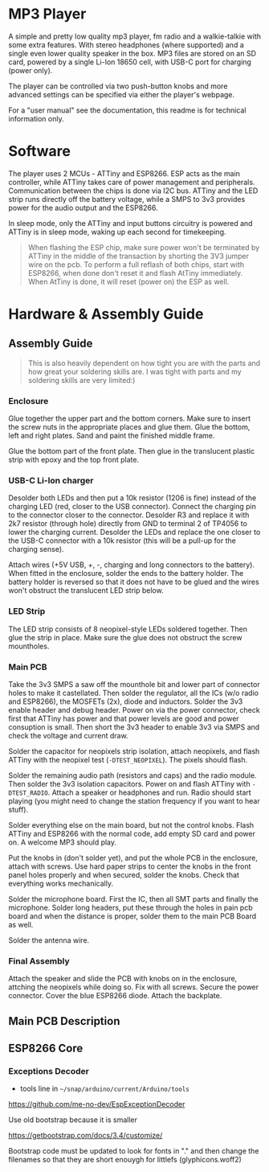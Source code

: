 # MP3 Player

A simple and pretty low quality mp3 player, fm radio and a walkie-talkie with some extra features. With stereo headphones (where supported) and a single even lower quality speaker in the box. MP3 files are stored on an SD card, powered by a single Li-Ion 18650 cell, with USB-C port for charging (power only). 

The player can be controlled via two push-button knobs and more advanced settings can be specified via either the player's webpage.

For a "user manual" see the documentation, this readme is for technical information only. 

# Software

The player uses 2 MCUs - ATTiny and ESP8266. ESP acts as the main controller, while ATTiny takes care of power management and peripherals. Communication between the chips is done via I2C bus. ATTiny and the LED strip runs directly off the battery voltage, while a SMPS to 3v3 provides power for the audio output and the ESP8266. 

In sleep mode, only the ATTiny and input buttons circuitry is powered and ATTiny is in sleep mode, waking up each second for timekeeping. 

> When flashing the ESP chip, make sure power won't be terminated by ATTiny in the middle of the transaction by shorting the 3V3 jumper wire on the pcb. To perform a full reflash of both chips, start with ESP8266, when done don't reset it and flash AtTiny immediately. When AtTiny is done, it will reset (power on) the ESP as well. 

# Hardware & Assembly Guide


## Assembly Guide

> This is also heavily dependent on how tight you are with the parts and how great your soldering skills are. I was tight with parts and my soldering skills are very limited:)

### Enclosure

Glue together the upper part and the bottom corners. Make sure to insert the screw nuts in the appropriate places and glue them. Glue the bottom, left and right plates. Sand and paint the finished middle frame. 

Glue the bottom part of the front plate. Then glue in the translucent plastic strip with epoxy and the top front plate.

### USB-C Li-Ion charger

Desolder both LEDs and then put a 10k resistor (1206 is fine) instead of the charging LED (red, closer to the USB connector). Connect the charging pin to the connector closer to the connector. Desolder R3 and replace it with 2k7 resistor (through hole) directly from GND to terminal 2 of TP4056 to lower the charging current. Desolder the LEDs and replace the one closer to the USB-C connector with a 10k resistor (this will be a pull-up for the charging sense). 

Attach wires (+5V USB, +, -, charging and long connectors to the battery). When fitted in the enclosure, solder the ends to the battery holder. The battery holder is reversed so that it does not have to be glued and the wires won't obstruct the translucent LED strip below. 

### LED Strip

The LED strip consists of 8 neopixel-style LEDs soldered together. Then glue the strip in place. Make sure the glue does not obstruct the screw mountholes. 

### Main PCB

Take the 3v3 SMPS a saw off the mounthole bit and lower part of connector holes to make it castellated. Then solder the regulator, all the ICs (w/o radio and ESP8266), the MOSFETs (2x), diode and inductors. Solder the 3v3 enable header and debug header. Power on via the power connector, check first that ATTiny has power and that power levels are good and power consuption is small. Then short the 3v3 header to enable 3v3 via SMPS and check the voltage and current draw. 

Solder the capacitor for neopixels strip isolation, attach neopixels, and flash ATTiny with the neopixel test (`-DTEST_NEOPIXEL`). The pixels should flash.

Solder the remaining audio path (resistors and caps) and the radio module. Then solder the 3v3 isolation capacitors. Power on and flash ATTiny with `-DTEST_RADIO`. Attach a speaker or headphones and run. Radio should start playing (you might need to change the station frequency if you want to hear stuff). 

Solder everything else on the main board, but not the control knobs. Flash ATTiny and ESP8266 with the normal code, add empty SD card and power on. A welcome MP3 should play. 

Put the knobs in (don't solder yet), and put the whole PCB in the enclosure, attach with screws. Use hard paper strips to center the knobs in the front panel holes properly and when secured, solder the knobs. Check that everything works mechanically.

Solder the microphone board. First the IC, then all SMT parts and finally the microphone. Solder long headers, put these through the holes in pain pcb  board and when the distance is proper, solder them to the main PCB Board as well. 

Solder the antenna wire. 

### Final Assembly

Attach the speaker and slide the PCB with knobs on in the enclosure, attching the neopixels while doing so. Fix with all screws. Secure the power connector. Cover the blue ESP8266 diode. Attach the backplate.

## Main PCB Description




## ESP8266 Core

### Exceptions Decoder

- tools line in `~/snap/arduino/current/Arduino/tools`

https://github.com/me-no-dev/EspExceptionDecoder



Use old bootstrap because it is smaller

https://getbootstrap.com/docs/3.4/customize/


Bootstrap code must be updated to look for fonts in "." and then change the filenames so that they are short enouygh for littlefs (glyphicons.woff2)


